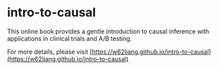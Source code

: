 # intro-to-causal

This online book provides a gentle introduction to causal inference with applications in clinical trials and A/B testing. 

For more details, please visit [https://w62liang.github.io/intro-to-causal](https://w62liang.github.io/intro-to-causal)